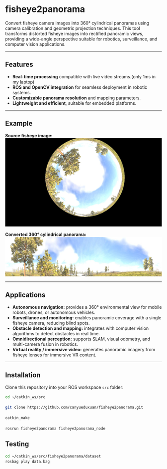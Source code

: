 # fisheye2panorama

Convert fisheye camera images into 360° cylindrical panoramas using camera calibration and geometric projection techniques. This tool transforms distorted fisheye images into rectified panoramic views, providing a wide-angle perspective suitable for robotics, surveillance, and computer vision applications.

---

## Features

- **Real-time processing** compatible with live video streams.(only 1ms in my laptop)
- **ROS and OpenCV integration** for seamless deployment in robotic systems.
- **Customizable panorama resolution** and mapping parameters.
- **Lightweight and efficient**, suitable for embedded platforms.

---

## Example

**Source fisheye image:**  
![Source Image](image/fisheye.png)

**Converted 360° cylindrical panorama:**  
![Panorama Image](image/panorama.png)

---

## Applications

- **Autonomous navigation:** provides a 360° environmental view for mobile robots, drones, or autonomous vehicles.
- **Surveillance and monitoring:** enables panoramic coverage with a single fisheye camera, reducing blind spots.
- **Obstacle detection and mapping:** integrates with computer vision algorithms to detect obstacles in real time.
- **Omnidirectional perception:** supports SLAM, visual odometry, and multi-camera fusion in robotics.
- **Virtual reality / immersive video:** generates panoramic imagery from fisheye lenses for immersive VR content.

---

## Installation

Clone this repository into your ROS workspace `src` folder:

```bash
cd ~/catkin_ws/src

git clone https://github.com/canyueduxuan/fisheye2panorama.git

catkin_make

rosrun fisheye2panorama fisheye2panorama_node

```

## Testing

```bash
cd ~/catkin_ws/src/fisheye2panorama/dataset
rosbag play data.bag
``` 